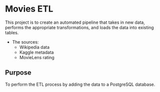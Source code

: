# Movies ETL 

This project is to create an automated pipeline that takes in new data, performs the appropriate transformations, and loads the data into existing tables.

- The sources:
  - Wikipedia data
  - Kaggle metadata
  - MovieLens rating 

## Purpose  
To perform the ETL process by adding the data to a PostgreSQL database.

